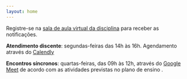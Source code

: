 ```yaml
---
layout: home
---
```


Registre-se na [sala de aula virtual da disciplina](https://classroom.google.com/c/MjMyNTc1NTY5OTg1?cjc=ae7i2fu) para receber as notificações.

**Atendimento discente**: segundas-feiras das 14h às 16h. Agendamento através do [Calendly](https://calendly.com/daniel-saad/atendimento-discente)

**Encontros síncronos**: quartas-feiras, das 09h às 12h, através do [Google Meet](https://meet.google.com/rda-cdhp-pgn) de acordo com as atividades previstas no plano de ensino .